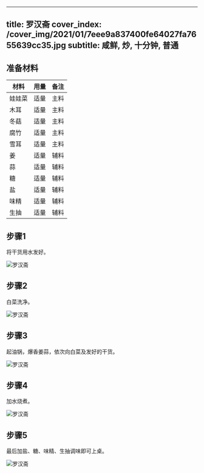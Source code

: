 
---
title: 罗汉斋
cover_index: /cover_img/2021/01/7eee9a837400fe64027fa7655639cc35.jpg
subtitle: 咸鲜, 炒, 十分钟, 普通
---

## 准备材料

| 材料     | 用量 | 备注|
| ------- | ----- | --- |
| 娃娃菜 | 适量| 主料 |
| 木耳 | 适量| 主料 |
| 冬菇 | 适量| 主料 |
| 腐竹 | 适量| 主料 |
| 雪耳 | 适量| 主料 |
| 姜 | 适量| 辅料 |
| 蒜 | 适量| 辅料 |
| 糖 | 适量| 辅料 |
| 盐 | 适量| 辅料 |
| 味精 | 适量| 辅料 |
| 生抽 | 适量| 辅料 |

## 步骤1

将干货用水发好。

![罗汉斋](https://i8.meishichina.com/attachment/recipe/201010/201010131434140.jpg?x-oss-process=style/p320) 

## 步骤2

白菜洗净。

![罗汉斋](https://i8.meishichina.com/attachment/recipe/201010/201010131434345.jpg?x-oss-process=style/p320) 

## 步骤3

起油锅，爆香姜蒜，依次向白菜及发好的干货。

![罗汉斋](https://i8.meishichina.com/attachment/recipe/201010/201010131435263.jpg?x-oss-process=style/p320) 

## 步骤4

加水烧煮。

![罗汉斋](https://i8.meishichina.com/attachment/recipe/201010/201010131435362.jpg?x-oss-process=style/p320) 

## 步骤5

最后加盐、糖、味精、生抽调味即可上桌。

![罗汉斋](https://i8.meishichina.com/attachment/recipe/201010/201010131436132.jpg?x-oss-process=style/p320) 

